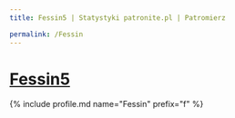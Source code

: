 ```yaml
---
title: Fessin5 | Statystyki patronite.pl | Patromierz

permalink: /Fessin
---
```


# [Fessin5](https://patronite.pl/Fessin)

{% include profile.md name="Fessin" prefix="f" %}
